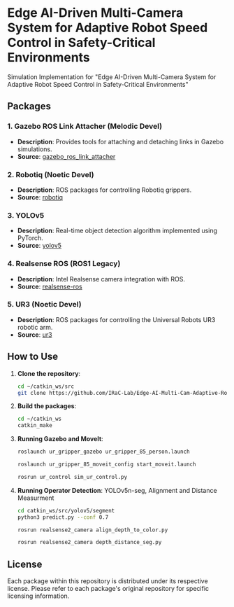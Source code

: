# Edge AI-Driven Multi-Camera System for Adaptive Robot Speed Control in Safety-Critical Environments
 Simulation Implementation for "Edge AI-Driven Multi-Camera System for Adaptive Robot Speed Control in Safety-Critical Environments"

## Packages

### 1. Gazebo ROS Link Attacher (Melodic Devel)
- **Description**: Provides tools for attaching and detaching links in Gazebo simulations.
- **Source**: [gazebo_ros_link_attacher](https://github.com/pal-robotics/gazebo_ros_link_attacher.git)

### 2. Robotiq (Noetic Devel)
- **Description**: ROS packages for controlling Robotiq grippers.
- **Source**: [robotiq](https://github.com/cambel/robotiq.git)

### 3. YOLOv5
- **Description**: Real-time object detection algorithm implemented using PyTorch.
- **Source**: [yolov5](https://github.com/ultralytics/yolov5)

### 4. Realsense ROS (ROS1 Legacy)
- **Description**: Intel Realsense camera integration with ROS.
- **Source**: [realsense-ros](https://github.com/IntelRealSense/realsense-ros/tree/ros1-legacy)

### 5. UR3 (Noetic Devel)
- **Description**: ROS packages for controlling the Universal Robots UR3 robotic arm.
- **Source**: [ur3](https://github.com/cambel/ur3.git)

## How to Use

1. **Clone the repository**:

    ```bash
    cd ~/catkin_ws/src
    git clone https://github.com/IRaC-Lab/Edge-AI-Multi-Cam-Adaptive-Robot-Speed-Control.git
    ```

2. **Build the packages**:

    ```bash
    cd ~/catkin_ws
    catkin_make
    ```

3. **Running Gazebo and MoveIt**:

    ```bash
    roslaunch ur_gripper_gazebo ur_gripper_85_person.launch
    ```
    
    ```bash
    roslaunch ur_gripper_85_moveit_config start_moveit.launch
    ```
    
    ```bash
    rosrun ur_control sim_ur_control.py
    ```
    
3. **Running Operator Detection**: YOLOv5n-seg, Alignment and Distance Measurment

    ```bash
    cd catkin_ws/src/yolov5/segment
    python3 predict.py --conf 0.7
    ```
    
    ```bash
    rosrun realsense2_camera align_depth_to_color.py
    ```
    
    ```bash
    rosrun realsense2_camera depth_distance_seg.py
    ```

## License

Each package within this repository is distributed under its respective license. Please refer to each package's original repository for specific licensing information.
